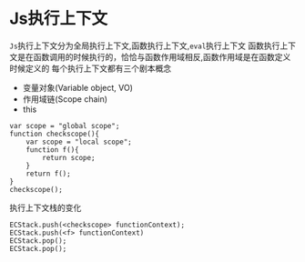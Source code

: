 # Js执行上下文
`Js`执行上下文分为全局执行上下文,函数执行上下文,`eval`执行上下文
函数执行上下文是在函数调用的时候执行的，恰恰与函数作用域相反,函数作用域是在函数定义时候定义的
每个执行上下文都有三个剧本概念
- 变量对象(Variable object, VO)
- 作用域链(Scope chain)
- this
```
var scope = "global scope";
function checkscope(){
    var scope = "local scope";
    function f(){
        return scope;
    }
    return f();
}
checkscope();
```
执行上下文栈的变化
```
ECStack.push(<checkscope> functionContext);
ECStack.push(<f> functionContext)
ECStack.pop();
ECStack.pop();
```
